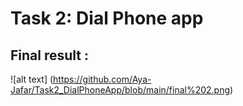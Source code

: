 # Task 2: Dial Phone app


## Final result :

![alt text] (https://github.com/Aya-Jafar/Task2_DialPhoneApp/blob/main/final%202.png)
